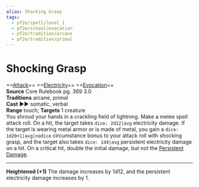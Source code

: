 ```yaml
---
alias: Shocking Grasp
tags:
  - pf2e/spell/level_1
  - pf2e/school/evocation
  - pf2e/tradition/arcane
  - pf2e/tradition/primal
---
```


# Shocking Grasp

==[Attack](Attack.md)== ==[Electricity](Electricity.md)== ==[Evocation](Evocation.md)==  
__Source__ Core Rulebook pg. 369 3.0  
**Traditions** arcane, primal  
**Cast** ►► somatic, verbal  
**Range** touch; **Targets** 1 creature  
You shroud your hands in a crackling field of lightning. Make a melee spell attack roll. On a hit, the target takes `dice: 2d12|avg` electricity damage. If the target is wearing metal armor or is made of metal, you gain a `dice: 1d20+1|avg|nodice` circumstance bonus to your attack roll with shocking grasp, and the target also takes `dice: 1d4|avg` persistent electricity damage on a hit. On a critical hit, double the initial damage, but not the [Persistent Damage](Persistent%20Damage.md).

<hr>

**Heightened (+1)** The damage increases by 1d12, and the persistent electricity damage increases by 1.
